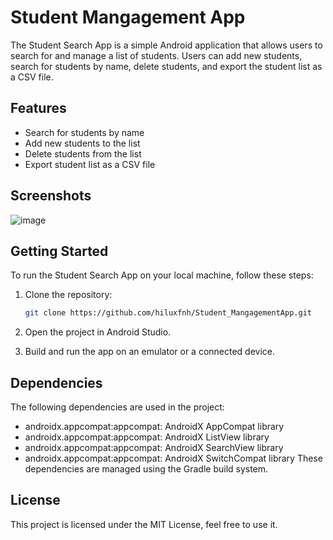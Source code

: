﻿# Student Mangagement App

The Student Search App is a simple Android application that allows users to search for and manage a list of students. Users can add new students, search for students by name, delete students, and export the student list as a CSV file.

## Features

- Search for students by name
- Add new students to the list
- Delete students from the list
- Export student list as a CSV file

## Screenshots

![image](https://github.com/hiluxfnh/Student_MangagementApp/assets/103578226/79bb2925-cc2c-40e6-af63-bc93e470fdb3)


## Getting Started

To run the Student Search App on your local machine, follow these steps:

1. Clone the repository:

   ```bash
   git clone https://github.com/hiluxfnh/Student_MangagementApp.git
   ```
2. Open the project in Android Studio.

3. Build and run the app on an emulator or a connected device.

## Dependencies
The following dependencies are used in the project:

- androidx.appcompat:appcompat: AndroidX AppCompat library
- androidx.appcompat:appcompat: AndroidX ListView library
- androidx.appcompat:appcompat: AndroidX SearchView library
- androidx.appcompat:appcompat: AndroidX SwitchCompat library
These dependencies are managed using the Gradle build system.

## License
This project is licensed under the MIT License, feel free to use it.
